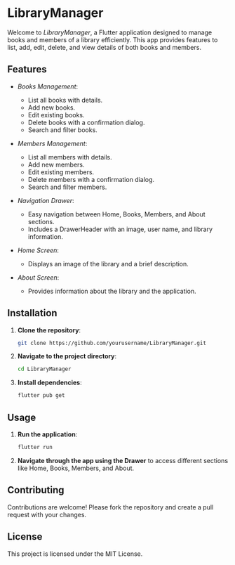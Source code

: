 # LibraryManager

Welcome to *LibraryManager*, a Flutter application designed to manage books and members of a library efficiently. This app provides features to list, add, edit, delete, and view details of both books and members.

## Features

- *Books Management*: 
  - List all books with details.
  - Add new books.
  - Edit existing books.
  - Delete books with a confirmation dialog.
  - Search and filter books.

- *Members Management*: 
  - List all members with details.
  - Add new members.
  - Edit existing members.
  - Delete members with a confirmation dialog.
  - Search and filter members.

- *Navigation Drawer*: 
  - Easy navigation between Home, Books, Members, and About sections.
  - Includes a DrawerHeader with an image, user name, and library information.

- *Home Screen*: 
  - Displays an image of the library and a brief description.
  
- *About Screen*: 
  - Provides information about the library and the application.

## Installation

1. **Clone the repository**:
    ```bash
    git clone https://github.com/yourusername/LibraryManager.git
    ```
2. **Navigate to the project directory**:
    ```bash
    cd LibraryManager
    ```
3. **Install dependencies**:
    ```bash
    flutter pub get
    ```

## Usage

1. **Run the application**:
    ```bash
    flutter run
    ```
2. **Navigate through the app using the Drawer** to access different sections like Home, Books, Members, and About.

## Contributing

Contributions are welcome! Please fork the repository and create a pull request with your changes.

## License

This project is licensed under the MIT License.
